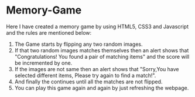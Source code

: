 # Memory-Game
Here I have created a memory game by using HTML5, CSS3 and Javascript and the rules are mentioned below:
1. The Game starts by flipping any two random images.
2. If that two random images matches themselves then an alert shows that "Congratulations! You  found a pair of matching items" and the score will be incremented by one.
3. If the images are not same then an alert shows that "Sorry,You have selected different items, Please try again to find a match!".
4. And finally the continues until all the matches are not flipped.
5. You can play this game again and again by just refreshing the webpage.
